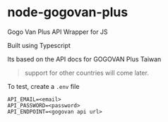 # node-gogovan-plus

Gogo Van Plus API Wrapper for JS

Built using Typescript

Its based on the API docs for GOGOVAN Plus Taiwan

> support for other countries will come later.

To test, create a `.env` file

```
API_EMAIL=<email>
API_PASSWORD=<password>
API_ENDPOINT=<gogovan api url>
```
